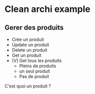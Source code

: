 # Clean archi example

## Gerer des produits

- Crée un produit
- Update un produit
- Delete un produit
- Get un produit
- [V] Get tous les produits
  - Pleins de produits
  - un seul produit
  - Pas de produit

C'est quoi un produit ?
